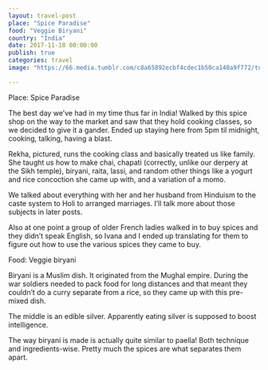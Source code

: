 ```yaml
---
layout: travel-post
place: "Spice Paradise"
food: "Veggie Biryani"
country: "India"
date: 2017-11-18 00:00:00
publish: true
categories: travel
image: "https://66.media.tumblr.com/c8a65892ecbf4cdec1b50ca140a9f772/tumblr_p0t7wr9KGK1wkhtd7o1_1280.jpg"

---
```


Place: Spice Paradise

The best day we’ve had in my time thus far in India! Walked by this spice shop on the way to the market and saw that they hold cooking classes, so we decided to give it a gander. Ended up staying here from 5pm til midnight, cooking, talking, having a blast.

Rekha, pictured, runs the cooking class and basically treated us like family. She taught us how to make chai, chapati (correctly, unlike our derpery at the Sikh temple), biryani, raita, lassi, and random other things like a yogurt and rice concoction she came up with, and a variation of a momo.

We talked about everything with her and her husband from Hinduism to the caste system to Holi to arranged marriages. I’ll talk more about those subjects in later posts.

Also at one point a group of older French ladies walked in to buy spices and they didn’t speak English, so Ivana and I ended up translating for them to figure out how to use the various spices they came to buy.

Food: Veggie biryani

Biryani is a Muslim dish. It originated from the Mughal empire. During the war soldiers needed to pack food for long distances and that meant they couldn’t do a curry separate from a rice, so they came up with this pre-mixed dish.

The middle is an edible silver. Apparently eating silver is supposed to boost intelligence.

The way biryani is made is actually quite similar to paella! Both technique and ingredients-wise. Pretty much the spices are what separates them apart.